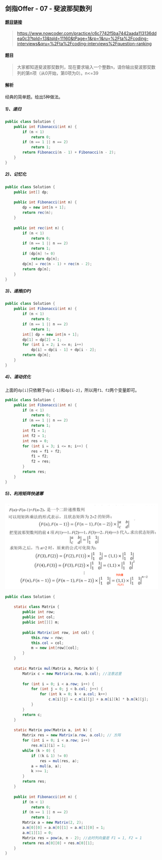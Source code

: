 ## 剑指Offer - 07 - 斐波那契数列

#### [题目链接](https://www.nowcoder.com/practice/c6c7742f5ba7442aada113136ddea0c3?tpId=13&tqId=11160&tPage=1&rp=1&ru=%2Fta%2Fcoding-interviews&qru=%2Fta%2Fcoding-interviews%2Fquestion-ranking)

> https://www.nowcoder.com/practice/c6c7742f5ba7442aada113136ddea0c3?tpId=13&tqId=11160&tPage=1&rp=1&ru=%2Fta%2Fcoding-interviews&qru=%2Fta%2Fcoding-interviews%2Fquestion-ranking

#### 题目

>  大家都知道斐波那契数列，现在要求输入一个整数n，请你输出斐波那契数列的第n项（从0开始，第0项为0）。n<=39

#### 解析

经典的简单题。给出5种做法。

##### 1)、递归

```java
public class Solution {
    public int Fibonacci(int n) {
        if (n < 1)
            return 0;
        if (n == 1 || n == 2)
            return 1;
        return Fibonacci(n - 1) + Fibonacci(n - 2);
    }
}
```

##### 2)、记忆化

```java
public class Solution {
    public int[] dp;

    public int Fibonacci(int n) {
        dp = new int[n + 1];
        return rec(n);
    }

    public int rec(int n) {
        if (n < 1)
            return 0;
        if (n == 1 || n == 2)
            return 1;
        if (dp[n] != 0)
            return dp[n];
        dp[n] = rec(n - 1) + rec(n - 2);
        return dp[n];
    }
}
```

##### 3)、递推(DP)

```java
public class Solution {
    public int Fibonacci(int n) {
        if (n < 1)
            return 0;
        if (n == 1 || n == 2)
            return 1;
        int[] dp = new int[n + 1];
        dp[1] = dp[2] = 1;
        for (int i = 2; i <= n; i++)
            dp[i] = dp[i - 1] + dp[i - 2];
        return dp[n];
    }
}
```

##### 4)、滚动优化

上面的`dp[i]`只依赖于`dp[i-1]`和`dp[i-2]`，所以用`f1、f2`两个变量即可。

```java
public class Solution {
    public int Fibonacci(int n) {
        if (n < 1)
            return 0;
        if (n == 1 || n == 2)
            return 1;
        int f1 = 1;
        int f2 = 1;
        int res = 0;
        for (int i = 3; i <= n; i++) {
            res = f1 + f2;
            f1 = f2;
            f2 = res;
        }
        return res;
    }
}
```

##### 5)、利用矩阵快速幂

![](images/07_s.png)

```java
public class Solution {

    static class Matrix {
        public int row;
        public int col;
        public int[][] m;

        public Matrix(int row, int col) {
            this.row = row;
            this.col = col;
            m = new int[row][col];
        }
    }

    static Matrix mul(Matrix a, Matrix b) {
        Matrix c = new Matrix(a.row, b.col); //注意这里

        for (int i = 0; i < a.row; i++) {
            for (int j = 0; j < b.col; j++) {
                for (int k = 0; k < a.col; k++)
                    c.m[i][j] = c.m[i][j] + a.m[i][k] * b.m[k][j];
            }
        }
        return c;
    }

    static Matrix pow(Matrix a, int k) {
        Matrix res = new Matrix(a.row, a.col); // 方阵
        for (int i = 0; i < a.row; i++)
            res.m[i][i] = 1;
        while (k > 0) {
            if ((k & 1) != 0)
                res = mul(res, a);
            a = mul(a, a);
            k >>= 1;
        }
        return res;
    }

    public int Fibonacci(int n) {
        if (n < 1)
            return 0;
        if (n == 1 || n == 2)
            return 1;
        Matrix a = new Matrix(2, 2);
        a.m[0][0] = a.m[0][1] = a.m[1][0] = 1;
        a.m[1][1] = 0;
        Matrix res = pow(a, n - 2); //此时列向量是 F1 = 1, F2 = 1
        return res.m[0][0] + res.m[0][1];
    }
}
```

